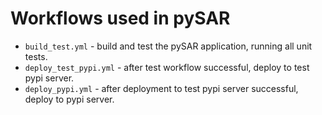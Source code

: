 # Workflows used in pySAR

* `build_test.yml` - build and test the pySAR application, running all unit tests.
* `deploy_test_pypi.yml` - after test workflow successful, deploy to test pypi server.
* `deploy_pypi.yml` - after deployment to test pypi server successful, deploy to pypi server.